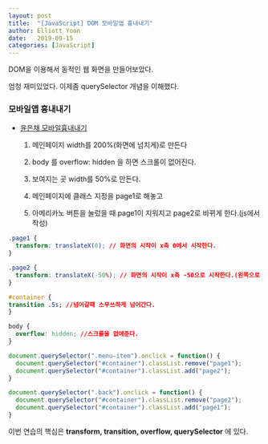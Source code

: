 ```yaml
---
layout: post
title:  "[JavaScript] DOM 모바일앱 흉내내기"
author: Elliott Yoon
date:   2019-09-15 
categories: [JavaScript]
---
```


  

  

DOM을 이용해서 동적인 웹 화면을 만들어보았다.

엄청 재미있었다. 이제좀 querySelector 개념을 이해했다.



### 모바일앱 흉내내기

* [윤은채 모바일흉내내기](https://codepen.io/elliottyoon7/pen/abojLNo?editors=1100)

  1. 메인페이지 width를 200%(화면에 넘치게)로 만든다

  2. body 를 overflow: hidden 을 하면 스크롤이 없어진다.

  3. 보여지는 곳 width를 50%로 만든다.

  4. 메인페이지에 클래스 지정을 page1로 해놓고

  5. 아메리카노 버튼을 눌렀을 때 page1이 지워지고 page2로 바뀌게 한다.(js에서작성)

```css
.page1 {
  transform: translateX(0); // 화면의 시작이 x축 0에서 시작한다.
}

.page2 {
  transform: translateX(-50%); // 화면의 시작이 x축 -50으로 시작한다.(왼쪽으로 화면이 당겨진다)
} 
```

``` css
#container {
transition .5s; //넘어갈때 스무쓰하게 넘어간다.
}
```

```css
body {
  overflow: hidden; //스크롤을 없애준다.
}
```

```js
document.querySelector(".menu-item").onclick = function() {
  document.querySelector("#container").classList.remove("page1");
  document.querySelector("#container").classList.add("page2");
}

document.querySelector(".back").onclick = function() {
  document.querySelector("#container").classList.remove("page2");
  document.querySelector("#container").classList.add("page1");
}
```

이번 연습의 핵심은 **transform, transition, overflow, querySelector** 에 있다.

